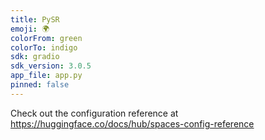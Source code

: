 ```yaml
---
title: PySR
emoji: 🌍
colorFrom: green
colorTo: indigo
sdk: gradio
sdk_version: 3.0.5
app_file: app.py
pinned: false
---
```


Check out the configuration reference at https://huggingface.co/docs/hub/spaces-config-reference
